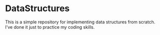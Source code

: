 # DataStructures

This is a simple repository for implementing data structures from scratch. I've done it just to practice my coding skills.
